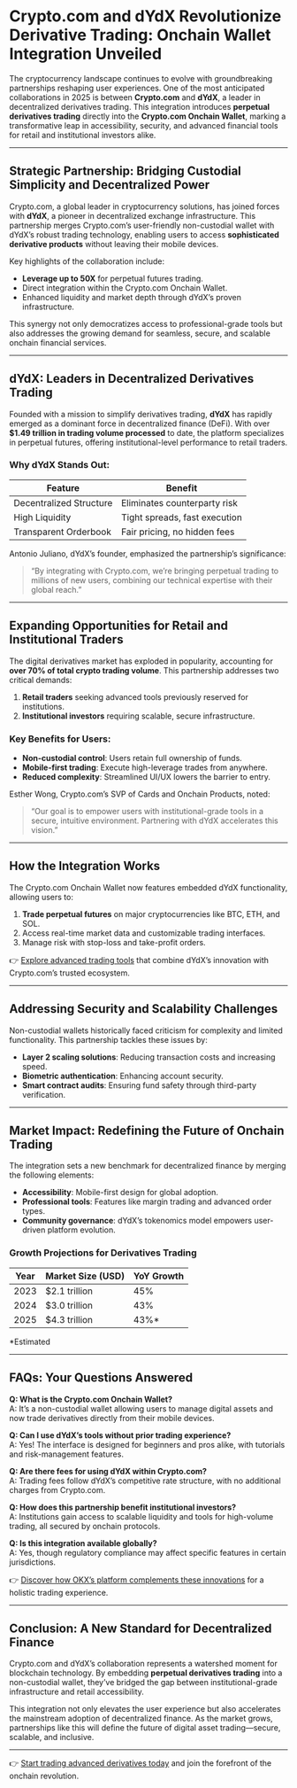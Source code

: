 # Crypto.com and dYdX Revolutionize Derivative Trading: Onchain Wallet Integration Unveiled  

The cryptocurrency landscape continues to evolve with groundbreaking partnerships reshaping user experiences. One of the most anticipated collaborations in 2025 is between **Crypto.com** and **dYdX**, a leader in decentralized derivatives trading. This integration introduces **perpetual derivatives trading** directly into the **Crypto.com Onchain Wallet**, marking a transformative leap in accessibility, security, and advanced financial tools for retail and institutional investors alike.  

---

## Strategic Partnership: Bridging Custodial Simplicity and Decentralized Power  

Crypto.com, a global leader in cryptocurrency solutions, has joined forces with **dYdX**, a pioneer in decentralized exchange infrastructure. This partnership merges Crypto.com’s user-friendly non-custodial wallet with dYdX’s robust trading technology, enabling users to access **sophisticated derivative products** without leaving their mobile devices.  

Key highlights of the collaboration include:  
- **Leverage up to 50X** for perpetual futures trading.  
- Direct integration within the Crypto.com Onchain Wallet.  
- Enhanced liquidity and market depth through dYdX’s proven infrastructure.  

This synergy not only democratizes access to professional-grade tools but also addresses the growing demand for seamless, secure, and scalable onchain financial services.  

---

## dYdX: Leaders in Decentralized Derivatives Trading  

Founded with a mission to simplify derivatives trading, **dYdX** has rapidly emerged as a dominant force in decentralized finance (DeFi). With over **$1.49 trillion in trading volume processed** to date, the platform specializes in perpetual futures, offering institutional-level performance to retail traders.  

### Why dYdX Stands Out:  
| Feature                | Benefit                          |  
|------------------------|----------------------------------|  
| Decentralized Structure | Eliminates counterparty risk     |  
| High Liquidity          | Tight spreads, fast execution    |  
| Transparent Orderbook   | Fair pricing, no hidden fees     |  

Antonio Juliano, dYdX’s founder, emphasized the partnership’s significance:  
> “By integrating with Crypto.com, we’re bringing perpetual trading to millions of new users, combining our technical expertise with their global reach.”  

---

## Expanding Opportunities for Retail and Institutional Traders  

The digital derivatives market has exploded in popularity, accounting for **over 70% of total crypto trading volume**. This partnership addresses two critical demands:  
1. **Retail traders** seeking advanced tools previously reserved for institutions.  
2. **Institutional investors** requiring scalable, secure infrastructure.  

### Key Benefits for Users:  
- **Non-custodial control**: Users retain full ownership of funds.  
- **Mobile-first trading**: Execute high-leverage trades from anywhere.  
- **Reduced complexity**: Streamlined UI/UX lowers the barrier to entry.  

Esther Wong, Crypto.com’s SVP of Cards and Onchain Products, noted:  
> “Our goal is to empower users with institutional-grade tools in a secure, intuitive environment. Partnering with dYdX accelerates this vision.”  

---

## How the Integration Works  

The Crypto.com Onchain Wallet now features embedded dYdX functionality, allowing users to:  
1. **Trade perpetual futures** on major cryptocurrencies like BTC, ETH, and SOL.  
2. Access real-time market data and customizable trading interfaces.  
3. Manage risk with stop-loss and take-profit orders.  

👉 [Explore advanced trading tools](https://bit.ly/okx-bonus) that combine dYdX’s innovation with Crypto.com’s trusted ecosystem.  

---

## Addressing Security and Scalability Challenges  

Non-custodial wallets historically faced criticism for complexity and limited functionality. This partnership tackles these issues by:  
- **Layer 2 scaling solutions**: Reducing transaction costs and increasing speed.  
- **Biometric authentication**: Enhancing account security.  
- **Smart contract audits**: Ensuring fund safety through third-party verification.  

---

## Market Impact: Redefining the Future of Onchain Trading  

The integration sets a new benchmark for decentralized finance by merging the following elements:  
- **Accessibility**: Mobile-first design for global adoption.  
- **Professional tools**: Features like margin trading and advanced order types.  
- **Community governance**: dYdX’s tokenomics model empowers user-driven platform evolution.  

### Growth Projections for Derivatives Trading  
| Year | Market Size (USD) | YoY Growth |  
|------|--------------------|------------|  
| 2023 | $2.1 trillion      | 45%        |  
| 2024 | $3.0 trillion      | 43%        |  
| 2025 | $4.3 trillion      | 43%*       |  
\*Estimated  

---

## FAQs: Your Questions Answered  

**Q: What is the Crypto.com Onchain Wallet?**  
A: It’s a non-custodial wallet allowing users to manage digital assets and now trade derivatives directly from their mobile devices.  

**Q: Can I use dYdX’s tools without prior trading experience?**  
A: Yes! The interface is designed for beginners and pros alike, with tutorials and risk-management features.  

**Q: Are there fees for using dYdX within Crypto.com?**  
A: Trading fees follow dYdX’s competitive rate structure, with no additional charges from Crypto.com.  

**Q: How does this partnership benefit institutional investors?**  
A: Institutions gain access to scalable liquidity and tools for high-volume trading, all secured by onchain protocols.  

**Q: Is this integration available globally?**  
A: Yes, though regulatory compliance may affect specific features in certain jurisdictions.  

👉 [Discover how OKX’s platform complements these innovations](https://bit.ly/okx-bonus) for a holistic trading experience.  

---

## Conclusion: A New Standard for Decentralized Finance  

Crypto.com and dYdX’s collaboration represents a watershed moment for blockchain technology. By embedding **perpetual derivatives trading** into a non-custodial wallet, they’ve bridged the gap between institutional-grade infrastructure and retail accessibility.  

This integration not only elevates the user experience but also accelerates the mainstream adoption of decentralized finance. As the market grows, partnerships like this will define the future of digital asset trading—secure, scalable, and inclusive.  

--- 

👉 [Start trading advanced derivatives today](https://bit.ly/okx-bonus) and join the forefront of the onchain revolution.